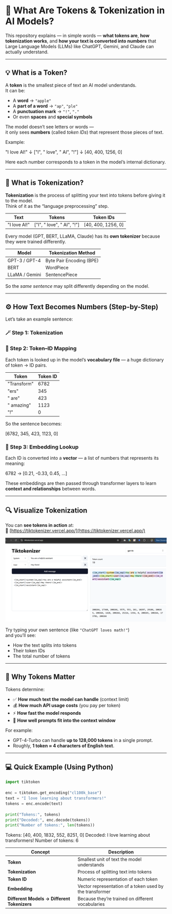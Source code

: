 # 🔢 What Are Tokens & Tokenization in AI Models?  

This repository explains — in simple words — **what tokens are**, **how tokenization works**, and **how your text is converted into numbers** that Large Language Models (LLMs) like ChatGPT, Gemini, and Claude can actually understand.  

---

## 💡 What is a Token?

A **token** is the smallest piece of text an AI model understands.  
It can be:
- A **word** → `"apple"`  
- A **part of a word** → `"ap"`, `"ple"`  
- A **punctuation mark** → `"!"`, `"."`  
- Or even **spaces** and **special symbols**  

The model doesn’t see letters or words —  
it only sees **numbers** (called *token IDs*) that represent those pieces of text.

Example:

"I love AI!"
↓
["I", " love", " AI", "!"]
↓
[40, 400, 1256, 0]


Here each number corresponds to a token in the model’s internal dictionary.  

---

## 🧩 What is Tokenization?

**Tokenization** is the process of splitting your text into tokens before giving it to the model.  
Think of it as the “language preprocessing” step.

| Text | Tokens | Token IDs |
|------|---------|------------|
| "I love AI!" | ["I", " love", " AI", "!"] | [40, 400, 1256, 0] |

Every model (GPT, BERT, LLaMA, Claude) has its **own tokenizer** because they were trained differently.

| Model | Tokenization Method |
|--------|----------------------|
| GPT-3 / GPT-4 | Byte Pair Encoding (BPE) |
| BERT | WordPiece |
| LLaMA / Gemini | SentencePiece |

So the *same sentence* may split differently depending on the model.

---

## ⚙️ How Text Becomes Numbers (Step-by-Step)

Let’s take an example sentence:  


### 🪄 Step 1: Tokenization


### 🔢 Step 2: Token–ID Mapping  
Each token is looked up in the model’s **vocabulary file** — a huge dictionary of token → ID pairs.

| Token | Token ID |
|--------|-----------|
| "Transform" | 6782 |
| "ers" | 345 |
| " are" | 423 |
| " amazing" | 1123 |
| "!" | 0 |

So the sentence becomes:

[6782, 345, 423, 1123, 0]


### 🧬 Step 3: Embedding Lookup  
Each ID is converted into a **vector** — a list of numbers that represents its meaning:

6782 → [0.21, -0.33, 0.45, ...]



These embeddings are then passed through transformer layers to learn **context and relationships** between words.

---

## 🔍 Visualize Tokenization

You can **see tokens in action** at:  
🎨 [https://tiktokenizer.vercel.app/](https://tiktokenizer.vercel.app/)

![Example of tokenization](./token.png?WT.mc_id=academic-105485-koreyst)

Try typing your own sentence (like `"ChatGPT loves math!"`)  
and you’ll see:
- How the text splits into tokens  
- Their token IDs  
- The total number of tokens  

---

## 🧠 Why Tokens Matter

Tokens determine:
- ✅ **How much text the model can handle** (context limit)  
- 💰 **How much API usage costs** (you pay per token)  
- ⚡ **How fast the model responds**  
- 🧩 **How well prompts fit into the context window**

For example:
- GPT-4-Turbo can handle **up to 128,000 tokens** in a single prompt.
- Roughly, **1 token ≈ 4 characters of English text**.

---

## 💻 Quick Example (Using Python)

```python
import tiktoken

enc = tiktoken.get_encoding("cl100k_base")
text = "I love learning about transformers!"
tokens = enc.encode(text)

print("Tokens:", tokens)
print("Decoded:", enc.decode(tokens))
print("Number of tokens:", len(tokens))
```

Tokens: [40, 400, 1832, 552, 8251, 0]
Decoded: I love learning about transformers!
Number of tokens: 6


| Concept                                     | Description                                              |
| ------------------------------------------- | -------------------------------------------------------- |
| **Token**                                   | Smallest unit of text the model understands              |
| **Tokenization**                            | Process of splitting text into tokens                    |
| **Token ID**                                | Numeric representation of each token                     |
| **Embedding**                               | Vector representation of a token used by the transformer |
| **Different Models → Different Tokenizers** | Because they’re trained on different vocabularies        |

